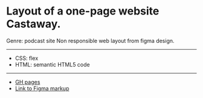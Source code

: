 Layout of a one-page website Castaway.
===

Genre: podcast site
Non responsible web layout from figma design.

--- 

* CSS: flex
* HTML: semantic HTML5 code

---

* [GH pages]( https://aecomerce.github.io/Castaway/)
* [Link to Figma markup]( https://www.figma.com/file/i24VftwiSqlXptwvikZqlD/Castaway?node-id=2%3A2)
